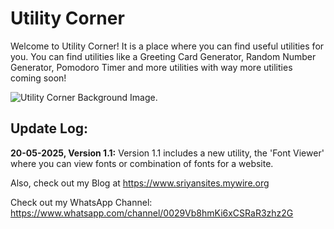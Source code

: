 # Utility Corner

Welcome to Utility Corner! It is a place where you can find useful utilities for you. You can find utilities like a Greeting Card Generator, Random Number Generator, Pomodoro Timer and more utilities with way more utilities coming soon!

![Utility Corner Background Image.](https://res.cloudinary.com/dhhmanp00/image/upload/v1747801258/background_byrufa.jpg "Background Image for Utility Corner.")

## Update Log:

**20-05-2025, Version 1.1:** Version 1.1 includes a new utility, the 'Font Viewer' where you can view fonts or combination of fonts for a website.

Also, check out my Blog at https://www.sriyansites.mywire.org

Check out my WhatsApp Channel: https://www.whatsapp.com/channel/0029Vb8hmKi6xCSRaR3zhz2G
